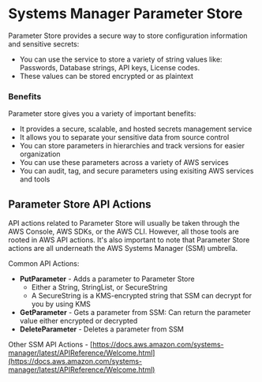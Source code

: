 # Systems Manager Parameter Store

Parameter Store provides a secure way to store configuration information and sensitive secrets: 

* You can use the service to store a variety of string values like: Passwords, Database strings, API keys, License codes.
* These values can be stored encrypted or as plaintext

### Benefits 

Parameter store gives you a variety of important benefits: 

* It provides a secure, scalable, and hosted secrets management service 
* It allows you to separate your sensitive data from source control 
* You can store parameters in hierarchies and track versions for easier organization 
* You can use these parameters across a variety of AWS services 
* You can audit, tag, and secure parameters using exisiting AWS services and tools

## Parameter Store API Actions

API actions related to Parameter Store will usually be taken through the AWS Console, AWS SDKs, or the AWS CLI. However, all those tools are rooted in AWS API actions. It's also important to note that Parameter Store actions are all underneath the AWS Systems Manager \(SSM\) umbrella.

Common API Actions: 

* **PutParameter** - Adds a parameter to Parameter Store 
  * Either a String, StringList, or SecureString 
  * A SecureString is a KMS-encrypted string that SSM can decrypt for you by using KMS 
* **GetParameter** - Gets a parameter from SSM: Can return the parameter value either encrypted or decrypted 
* **DeleteParameter** - Deletes a parameter from SSM

Other SSM API Actions - [https://docs.aws.amazon.com/systems-manager/latest/APIReference/Welcome.html](https://docs.aws.amazon.com/systems-manager/latest/APIReference/Welcome.html)

